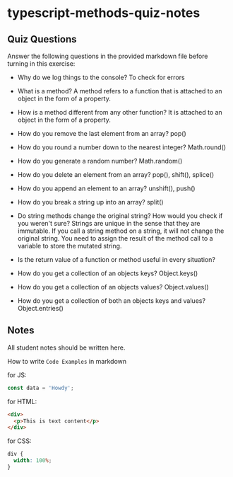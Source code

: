 # typescript-methods-quiz-notes

## Quiz Questions

Answer the following questions in the provided markdown file before turning in this exercise:

- Why do we log things to the console?
  To check for errors

- What is a method?
  A method refers to a function that is attached to an object in the form of a property.

- How is a method different from any other function?
  It is attached to an object in the form of a property.

- How do you remove the last element from an array?
  pop()

- How do you round a number down to the nearest integer?
  Math.round()

- How do you generate a random number?
  Math.random()

- How do you delete an element from an array?
  pop(), shift(), splice()

- How do you append an element to an array?
  unshift(), push()

- How do you break a string up into an array?
  split()

- Do string methods change the original string? How would you check if you weren't sure?
  Strings are unique in the sense that they are immutable. If you call a string method on a string, it will not change the original string. You need to assign the result of the method call to a variable to store the mutated string.

- Is the return value of a function or method useful in every situation?

- How do you get a collection of an objects keys?
  Object.keys()

- How do you get a collection of an objects values?
  Object.values()

- How do you get a collection of both an objects keys and values?
  Object.entries()

## Notes

All student notes should be written here.

How to write `Code Examples` in markdown

for JS:

```javascript
const data = 'Howdy';
```

for HTML:

```html
<div>
  <p>This is text content</p>
</div>
```

for CSS:

```css
div {
  width: 100%;
}
```
